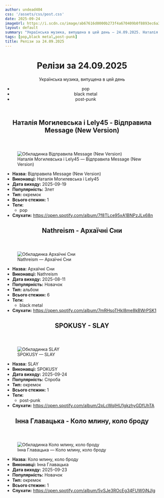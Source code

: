 ```yaml
---
author: undead404
css: '/assets/css/post.css'
date: 2025-09-24
imageUrl: https://i.scdn.co/image/ab67616d0000b273f4a670409b0f8893ec6a3c63
layout: default
summary: "Українська музика, випущена в цей день – 24.09.2025. Наталія Могилевська, Lely45, Nathreism, SPOKUSY і Інна Главацька"
tags: [pop,black metal,post-punk]
title: Релізи за 24.09.2025
---
```


<main class="main-content">
  <header>
    <h1>Релізи за <time datetime="2025-09-24">24.09.2025</time></h1>
    <p class="summary">Українська музика, випущена в цей день</p>
      <ul class="tags">
          <li>pop</li>
          <li>black metal</li>
          <li>post-punk</li>
      </ul>
  </header>
  <section class="releases">
    <article class="release">
      <header>
        <h2>
          Наталія Могилевська і Lely45 - Відправила Message (New Version)
        </h2>
      </header>
      <figure>
        <img src="https://i.scdn.co/image/ab67616d0000b273f4a670409b0f8893ec6a3c63" alt="Обкладинка Відправила Message (New Version)">
        <figcaption>Наталія Могилевська і Lely45 — Відправила Message (New Version)</figcaption>
      </figure>
      <ul>
        <li><strong>Назва:</strong> Відправила Message (New Version)</li>
        <li><strong>Виконавці:</strong> Наталія Могилевська і Lely45</li>
        <li><strong>Дата виходу:</strong> 2025-09-19</li>
        <li><strong>Популярність:</strong> Злет</li>
        <li><strong>Тип:</strong> окремок</li>
        <li><strong>Всього стежин:</strong> 1</li>
            <li><strong>Теги:</strong>
            <ul class="tags">
                <li class="tag">pop</li>
            </ul>
            </li>
        <li><strong>Слухати:</strong> <a href="https://open.spotify.com/album/7f8TLce95xA1BNPzJLx68n" target="_blank">https:&#x2F;&#x2F;open.spotify.com&#x2F;album&#x2F;7f8TLce95xA1BNPzJLx68n</a></li>
      </ul>
    </article>
    <article class="release">
      <header>
        <h2>
          Nathreism - Архаїчні Сни
        </h2>
      </header>
      <figure>
        <img src="https://i.scdn.co/image/ab67616d0000b27300fae29bf97b0fdd3b0b556d" alt="Обкладинка Архаїчні Сни">
        <figcaption>Nathreism — Архаїчні Сни</figcaption>
      </figure>
      <ul>
        <li><strong>Назва:</strong> Архаїчні Сни</li>
        <li><strong>Виконавці:</strong> Nathreism</li>
        <li><strong>Дата виходу:</strong> 2025-08-11</li>
        <li><strong>Популярність:</strong> Новачок</li>
        <li><strong>Тип:</strong> альбом</li>
        <li><strong>Всього стежин:</strong> 6</li>
            <li><strong>Теги:</strong>
            <ul class="tags">
                <li class="tag">black metal</li>
            </ul>
            </li>
        <li><strong>Слухати:</strong> <a href="https://open.spotify.com/album/7mRHsoTHkI8me8kBWrPSK1" target="_blank">https:&#x2F;&#x2F;open.spotify.com&#x2F;album&#x2F;7mRHsoTHkI8me8kBWrPSK1</a></li>
      </ul>
    </article>
    <article class="release">
      <header>
        <h2>
          SPOKUSY - SLAY
        </h2>
      </header>
      <figure>
        <img src="https://i.scdn.co/image/ab67616d0000b273b1fb76fe2ea0390a99767ceb" alt="Обкладинка SLAY">
        <figcaption>SPOKUSY — SLAY</figcaption>
      </figure>
      <ul>
        <li><strong>Назва:</strong> SLAY</li>
        <li><strong>Виконавці:</strong> SPOKUSY</li>
        <li><strong>Дата виходу:</strong> 2025-09-24</li>
        <li><strong>Популярність:</strong> Спроба</li>
        <li><strong>Тип:</strong> окремок</li>
        <li><strong>Всього стежин:</strong> 1</li>
            <li><strong>Теги:</strong>
            <ul class="tags">
                <li class="tag">post-punk</li>
            </ul>
            </li>
        <li><strong>Слухати:</strong> <a href="https://open.spotify.com/album/2pLcWqlHU1gkzhyGDfUhTA" target="_blank">https:&#x2F;&#x2F;open.spotify.com&#x2F;album&#x2F;2pLcWqlHU1gkzhyGDfUhTA</a></li>
      </ul>
    </article>
    <article class="release">
      <header>
        <h2>
          Інна Главацька - Коло млину, коло броду
        </h2>
      </header>
      <figure>
        <img src="https://i.scdn.co/image/ab67616d0000b273bc82afa89db802a93eea835a" alt="Обкладинка Коло млину, коло броду">
        <figcaption>Інна Главацька — Коло млину, коло броду</figcaption>
      </figure>
      <ul>
        <li><strong>Назва:</strong> Коло млину, коло броду</li>
        <li><strong>Виконавці:</strong> Інна Главацька</li>
        <li><strong>Дата виходу:</strong> 2025-09-23</li>
        <li><strong>Популярність:</strong> Новачок</li>
        <li><strong>Тип:</strong> окремок</li>
        <li><strong>Всього стежин:</strong> 1</li>
        <li><strong>Слухати:</strong> <a href="https://open.spotify.com/album/5vSJe3ROcEg34FUW0jNJlg" target="_blank">https:&#x2F;&#x2F;open.spotify.com&#x2F;album&#x2F;5vSJe3ROcEg34FUW0jNJlg</a></li>
      </ul>
    </article>
  </section>
</main>
